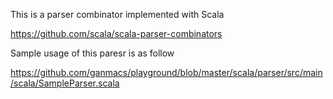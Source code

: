 This is a parser combinator implemented with Scala

https://github.com/scala/scala-parser-combinators


Sample usage of this paresr is as follow

https://github.com/ganmacs/playground/blob/master/scala/parser/src/main/scala/SampleParser.scala
